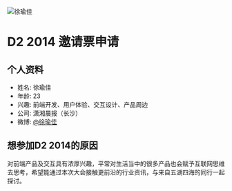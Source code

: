 ﻿![徐瑜佳](http://ww1.sinaimg.cn/mw690/644be226jw1eia6wxw64mj20dc0hs761.jpg)# D2 2014 邀请票申请## 个人资料- 姓名: 徐瑜佳- 年龄: 23- 兴趣: 前端开发、用户体验、交互设计、产品周边- 公司: 潇湘晨报（长沙）- 微博: [@徐瑜佳](http://weibo.com/209990169)## 想参加D2 2014的原因对前端产品及交互具有浓厚兴趣，平常对生活当中的很多产品也会赋予互联网思维去思考，希望能通过本次大会接触更前沿的行业资讯，与来自五湖四海的同行一起探讨。